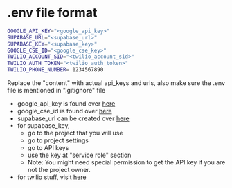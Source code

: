 # .env file format

```bash
GOOGLE_API_KEY="<google_api_key>"
SUPABASE_URL="<supabase_url>"
SUPABASE_KEY="<supabase_key>"
GOOGLE_CSE_ID="<google_cse_key>"
TWILIO_ACCOUNT_SID="<twilio_account_sid>"
TWILIO_AUTH_TOKEN="<twilio_auth_token>"
TWILIO_PHONE_NUMBER= 1234567890
```
Replace the "content" with actual api_keys and urls, also make sure the .env file is mentioned in ".gitignore" file
- google_api_key is found over [here](https://aistudio.google.com/app/apikey)
- google_cse_id is found over [here](https://programmablesearchengine.google.com/controlpanel/all)
- supabase_url can be created over [here](https://supabase.com/dashboard/organizations)
- for supabase_key,
    - go to the project that you will use
    - go to project settings
    - go to API keys
    - use the key at "service role" section
    - Note: You might need special permission to get the API key if you are not the project owner.
- for twilio stuff, visit [here](https://www.twilio.com/docs/iam/api/authtoken)